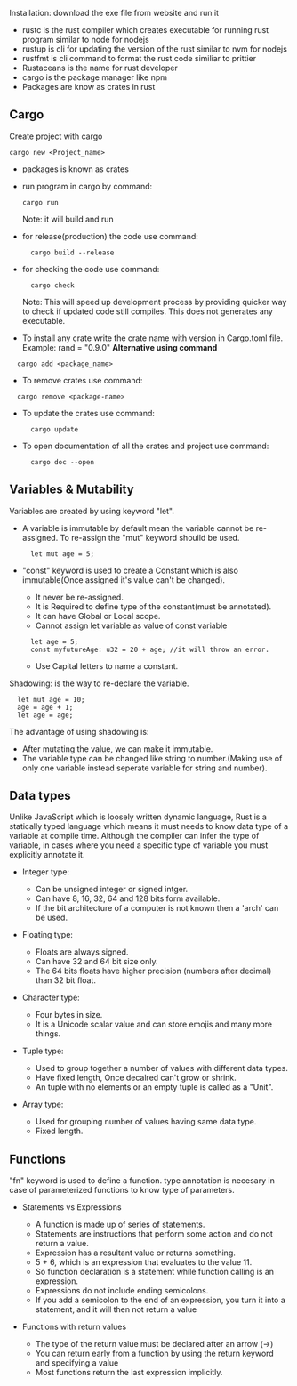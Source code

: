 Installation:
download the exe file from website and run it

- rustc is the rust compiler which creates executable for running rust program similar to node for  nodejs
- rustup is cli for updating the version of the rust similar to nvm for nodejs
- rustfmt is cli command to format the rust code similiar to prittier
- Rustaceans is the name for rust developer
- cargo is the package manager like npm
- Packages are know as crates in rust

## Cargo
Create project with cargo
```shell
cargo new <Project_name>
```

- packages is known as crates
- run program in cargo by command:
  ```shell
  cargo run
  ```
  Note: it will build and run

- for release(production) the code use command:
  ```shell
    cargo build --release
  ```

- for checking the code use command:
  ```shell
    cargo check
  ```
    Note: This will speed up development process by providing quicker way to check if updated code still compiles. This does not generates any executable.

- To install any crate write the crate name with version in Cargo.toml file.  <br>Example:
  rand = "0.9.0"
**Alternative using command**
```shell
  cargo add <package_name>
```

- To remove crates use command:
```shell
  cargo remove <package-name>
```

- To update the crates use command:
  ```shell
    cargo update
  ```

- To open documentation of all the crates and project use command:
  ```shell
    cargo doc --open
  ```

## Variables & Mutability
Variables are created by using keyword "let".
- A variable is immutable by default mean the variable cannot be re-assigned. To re-assign the "mut" keyword shouild be used.

  ```shell
    let mut age = 5;
  ```

- "const" keyword is used to create a Constant which is also immutable(Once assigned it's value can't be changed).
  - It never be re-assigned.
  - It is Required to define type of the constant(must be annotated).
  - It can have Global or Local scope. 
  - Cannot assign let variable as value of const variable
    
  ```shell
    let age = 5;
    const myfutureAge: u32 = 20 + age; //it will throw an error.
  ```
  - Use Capital letters to name a constant.  

Shadowing: is the way to re-declare the variable.<br>

  ```shell
    let mut age = 10;
    age = age + 1;
    let age = age;
  ```

The advantage of using shadowing is:
  - After mutating the value, we can make it immutable.
  - The variable type can be changed like string to number.(Making use of only one variable instead seperate variable for string and number).
    
## Data types
Unlike JavaScript which is loosely written dynamic language, Rust is a statically typed language which means it must needs to know data type of a variable at compile time. 
Although the compiler can infer the type of variable, in cases where you need a specific type of variable you must explicitly annotate it.

- Integer type:
  - Can be unsigned integer or signed intger. 
  - Can have 8, 16, 32, 64 and 128 bits form available.
  - If the bit architecture of a computer is not known then a 'arch' can be used.

- Floating type:
  - Floats are always signed.
  - Can have 32 and 64 bit size only.
  - The 64 bits floats have higher precision (numbers after decimal) than 32 bit float.

- Character type:
  - Four bytes in size.
  - It is a Unicode scalar value and can store emojis and many more things.

- Tuple type:
  - Used to group together a number of values with different data types.
  - Have fixed length, Once decalred can't grow or shrink.
  - An tuple with no elements or an empty tuple is called as a "Unit".

- Array type: 
  - Used for grouping number of values having same data type.
  - Fixed length.

## Functions
"fn" keyword is used to define a function.
type annotation is necesary in case of parameterized functions to know type of parameters.

- Statements vs Expressions
  - A function is made up of series of statements.
  - Statements are instructions that perform some action and do not return a value.
  - Expression has a resultant value or returns something.
  - 5 + 6, which is an expression that evaluates to the value 11. 
  - So function declaration is a statement while function calling is an expression.
  - Expressions do not include ending semicolons. 
  - If you add a semicolon to the end of an expression, you turn it into a statement, and it will then not return a value

- Functions with return values
  - The type of the return value must be declared after an arrow (->)
  - You can return early from a function by using the return keyword and specifying a value
  - Most functions return the last expression implicitly. 
